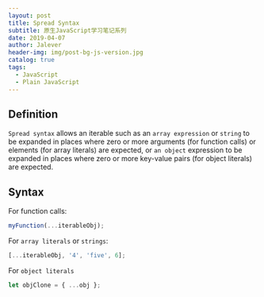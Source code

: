 ```yaml
---
layout: post
title: Spread Syntax
subtitle: 原生JavaScript学习笔记系列
date: 2019-04-07
author: Jalever
header-img: img/post-bg-js-version.jpg
catalog: true
tags:
  - JavaScript
  - Plain JavaScript
---
```


## Definition
`Spread syntax` allows an iterable such as an `array expression` or `string` to be expanded in places where zero or more arguments (for function calls) or elements (for array literals) are expected, or `an object` expression to be expanded in places where zero or more key-value pairs (for object literals) are expected.

## Syntax
For function calls:
```javascript
myFunction(...iterableObj);
```
For `array literals` or `strings`:
```javascript
[...iterableObj, '4', 'five', 6];
```
For `object literals`
```javascript
let objClone = { ...obj };
```
